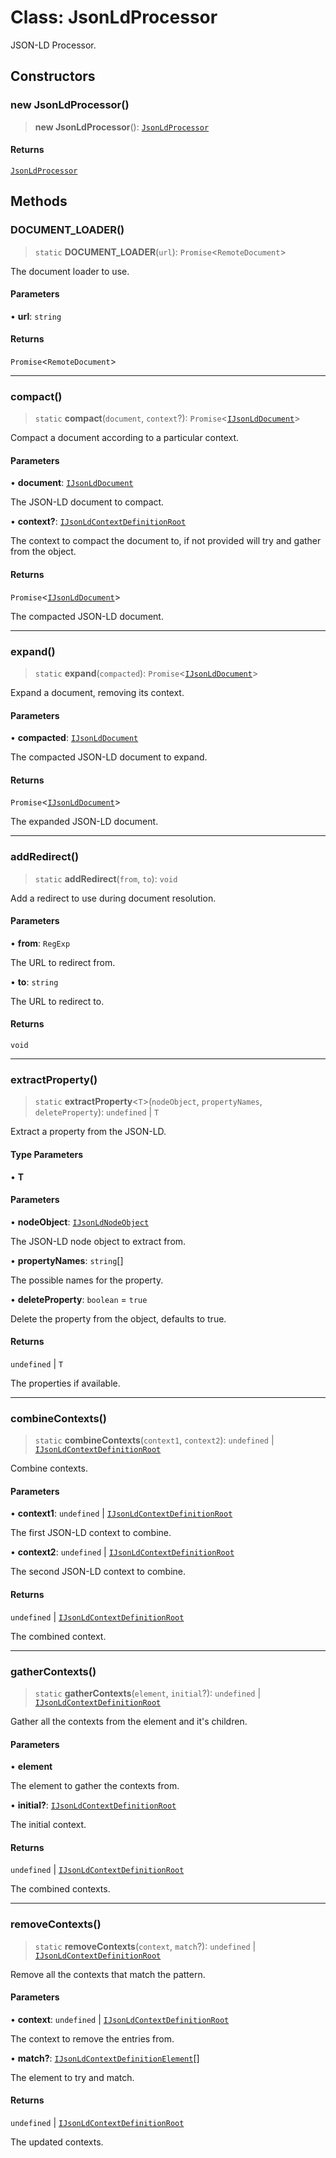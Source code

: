 # Class: JsonLdProcessor

JSON-LD Processor.

## Constructors

### new JsonLdProcessor()

> **new JsonLdProcessor**(): [`JsonLdProcessor`](JsonLdProcessor.md)

#### Returns

[`JsonLdProcessor`](JsonLdProcessor.md)

## Methods

### DOCUMENT\_LOADER()

> `static` **DOCUMENT\_LOADER**(`url`): `Promise`\<`RemoteDocument`\>

The document loader to use.

#### Parameters

• **url**: `string`

#### Returns

`Promise`\<`RemoteDocument`\>

***

### compact()

> `static` **compact**(`document`, `context`?): `Promise`\<[`IJsonLdDocument`](../type-aliases/IJsonLdDocument.md)\>

Compact a document according to a particular context.

#### Parameters

• **document**: [`IJsonLdDocument`](../type-aliases/IJsonLdDocument.md)

The JSON-LD document to compact.

• **context?**: [`IJsonLdContextDefinitionRoot`](../type-aliases/IJsonLdContextDefinitionRoot.md)

The context to compact the document to, if not provided will try and gather from the object.

#### Returns

`Promise`\<[`IJsonLdDocument`](../type-aliases/IJsonLdDocument.md)\>

The compacted JSON-LD document.

***

### expand()

> `static` **expand**(`compacted`): `Promise`\<[`IJsonLdDocument`](../type-aliases/IJsonLdDocument.md)\>

Expand a document, removing its context.

#### Parameters

• **compacted**: [`IJsonLdDocument`](../type-aliases/IJsonLdDocument.md)

The compacted JSON-LD document to expand.

#### Returns

`Promise`\<[`IJsonLdDocument`](../type-aliases/IJsonLdDocument.md)\>

The expanded JSON-LD document.

***

### addRedirect()

> `static` **addRedirect**(`from`, `to`): `void`

Add a redirect to use during document resolution.

#### Parameters

• **from**: `RegExp`

The URL to redirect from.

• **to**: `string`

The URL to redirect to.

#### Returns

`void`

***

### extractProperty()

> `static` **extractProperty**\<`T`\>(`nodeObject`, `propertyNames`, `deleteProperty`): `undefined` \| `T`

Extract a property from the JSON-LD.

#### Type Parameters

• **T**

#### Parameters

• **nodeObject**: [`IJsonLdNodeObject`](../interfaces/IJsonLdNodeObject.md)

The JSON-LD node object to extract from.

• **propertyNames**: `string`[]

The possible names for the property.

• **deleteProperty**: `boolean` = `true`

Delete the property from the object, defaults to true.

#### Returns

`undefined` \| `T`

The properties if available.

***

### combineContexts()

> `static` **combineContexts**(`context1`, `context2`): `undefined` \| [`IJsonLdContextDefinitionRoot`](../type-aliases/IJsonLdContextDefinitionRoot.md)

Combine contexts.

#### Parameters

• **context1**: `undefined` \| [`IJsonLdContextDefinitionRoot`](../type-aliases/IJsonLdContextDefinitionRoot.md)

The first JSON-LD context to combine.

• **context2**: `undefined` \| [`IJsonLdContextDefinitionRoot`](../type-aliases/IJsonLdContextDefinitionRoot.md)

The second JSON-LD context to combine.

#### Returns

`undefined` \| [`IJsonLdContextDefinitionRoot`](../type-aliases/IJsonLdContextDefinitionRoot.md)

The combined context.

***

### gatherContexts()

> `static` **gatherContexts**(`element`, `initial`?): `undefined` \| [`IJsonLdContextDefinitionRoot`](../type-aliases/IJsonLdContextDefinitionRoot.md)

Gather all the contexts from the element and it's children.

#### Parameters

• **element**

The element to gather the contexts from.

• **initial?**: [`IJsonLdContextDefinitionRoot`](../type-aliases/IJsonLdContextDefinitionRoot.md)

The initial context.

#### Returns

`undefined` \| [`IJsonLdContextDefinitionRoot`](../type-aliases/IJsonLdContextDefinitionRoot.md)

The combined contexts.

***

### removeContexts()

> `static` **removeContexts**(`context`, `match`?): `undefined` \| [`IJsonLdContextDefinitionRoot`](../type-aliases/IJsonLdContextDefinitionRoot.md)

Remove all the contexts that match the pattern.

#### Parameters

• **context**: `undefined` \| [`IJsonLdContextDefinitionRoot`](../type-aliases/IJsonLdContextDefinitionRoot.md)

The context to remove the entries from.

• **match?**: [`IJsonLdContextDefinitionElement`](../type-aliases/IJsonLdContextDefinitionElement.md)[]

The element to try and match.

#### Returns

`undefined` \| [`IJsonLdContextDefinitionRoot`](../type-aliases/IJsonLdContextDefinitionRoot.md)

The updated contexts.
